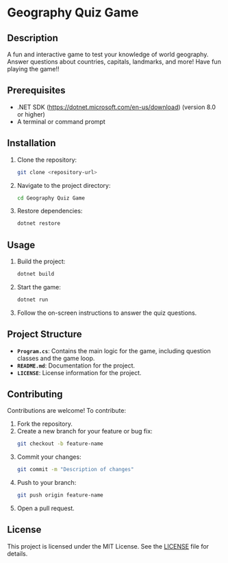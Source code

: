 # Geography Quiz Game

## Description
A fun and interactive game to test your knowledge of world geography. Answer questions about countries, capitals, landmarks, and more!
Have fun playing the game!!

## Prerequisites
- .NET SDK (https://dotnet.microsoft.com/en-us/download) (version 8.0 or higher)
- A terminal or command prompt

## Installation
1. Clone the repository:
   ```bash
   git clone <repository-url>
   ```
2. Navigate to the project directory:
   ```bash
   cd Geography Quiz Game
   ```
3. Restore dependencies:
   ```bash
   dotnet restore
   ```

## Usage
1. Build the project:
   ```bash
   dotnet build
   ```
2. Start the game:
   ```bash
   dotnet run
   ```
3. Follow the on-screen instructions to answer the quiz questions.

## Project Structure
- **`Program.cs`**: Contains the main logic for the game, including question classes and the game loop.
- **`README.md`**: Documentation for the project.
- **`LICENSE`**: License information for the project.

## Contributing
Contributions are welcome! To contribute:
1. Fork the repository.
2. Create a new branch for your feature or bug fix:
   ```bash
   git checkout -b feature-name
   ```
3. Commit your changes:
   ```bash
   git commit -m "Description of changes"
   ```
4. Push to your branch:
   ```bash
   git push origin feature-name
   ```
5. Open a pull request.

## License
This project is licensed under the MIT License. See the [LICENSE](./LICENSE) file for details.
